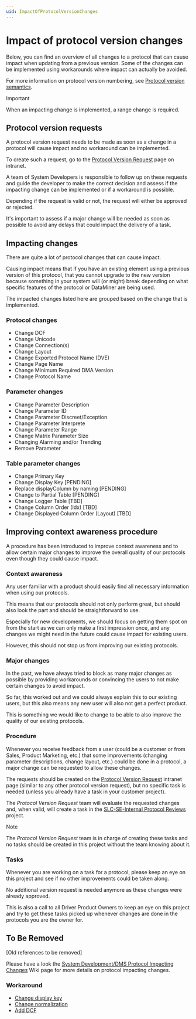 ```yaml
---
uid: ImpactOfProtocolVersionChanges
---
```


# Impact of protocol version changes

Below, you can find an overview of all changes to a protocol that can cause impact when updating from a previous version. Some of the changes can be implemented using workarounds where impact can actually be avoided.

For more information on protocol version numbering, see [Protocol version semantics](xref:ProtocolVersionSemantics).

> [!IMPORTANT]
> When an impacting change is implemented, a range change is required.

## Protocol version requests

A protocol version request needs to be made as soon as a change in a protocol will cause impact and no workaround can be implemented.

To create such a request, go to the [Protocol Version Request](https://intranet.skyline.be/Lists/Protocol%20Version%20Request/Overview.aspx) page on intranet.

A team of System Developers is responsible to follow up on these requests and guide the developer to make the correct decision and assess if the impacting change can be implemented or if a workaround is possible.

Depending if the request is valid or not, the request will either be approved or rejected.

It's important to assess if a major change will be needed as soon as possible to avoid any delays that could impact the delivery of a task.

## Impacting changes

There are quite a lot of protocol changes that can cause impact.

Causing impact means that if you have an existing element using a previous version of this protocol, that you cannot upgrade to the new version because something in your system will (or might) break depending on what specific features of the protocol or DataMiner are being used.

The impacted changes listed here are grouped based on the change that is implemented.

### Protocol changes

- Change DCF
- Change Unicode
- Change Connection(s)
- Change Layout
- Change Exported Protocol Name (DVE)
- Change Page Name
- Change Minimum Required DMA Version
- Change Protocol Name

### Parameter changes

- Change Parameter Description
- Change Parameter ID
- Change Parameter Discreet/Exception
- Change Parameter Interprete
- Change Parameter Range
- Change Matrix Parameter Size
- Changing Alarming and/or Trending
- Remove Parameter

### Table parameter changes

- Change Primary Key
- Change Display Key [PENDING]
- Replace displayColumn by naming [PENDING]
- Change to Partial Table [PENDING]
- Change Logger Table [TBD]
- Change Column Order (Idx) [TBD]
- Change Displayed Column Order (Layout) [TBD]

## Improving context awareness procedure

A procedure has been introduced to improve context awareness and to allow certain major changes to improve the overall quality of our protocols even though they could cause impact.

### Context awareness

Any user familiar with a product should easily find all necessary information when using our protocols.

This means that our protocols should not only perform great, but should also look the part and should be straightforward to use.

Especially for new developments, we should focus on getting them spot on from the start as we can only make a first impression once, and any changes we might need in the future could cause impact for existing users.

However, this should not stop us from improving our existing protocols.

### Major changes

In the past, we have always tried to block as many major changes as possible by providing workarounds or convincing the users to not make certain changes to avoid impact.

So far, this worked out and we could always explain this to our existing users, but this also means any new user will also not get a perfect product.

This is something we would like to change to be able to also improve the quality of our existing protocols.

### Procedure

Whenever you receive feedback from a user (could be a customer or from Sales, Product Marketing, etc.) that some improvements (changing parameter descriptions, change layout, etc.) could be done in a protocol, a major change can be requested to allow these changes.

The requests should be created on the [Protocol Version Request](https://intranet.skyline.be/Lists/Protocol%20Version%20Request/Overview.aspx) intranet page (similar to any other protocol version request), but no specific task is needed (unless you already have a task in your customer project).

The *Protocol Version Request* team will evaluate the requested changes and, when valid, will create a task in the [SLC-SE-Internal Protocol Reviews](https://collaboration.skyline.be/project/5938/list) project.

> [!NOTE]
> The *Protocol Version Request* team is in charge of creating these tasks and no tasks should be created in this project without the team knowing about it.

### Tasks

Whenever you are working on a task for a protocol, please keep an eye on this project and see if no other improvements could be taken along.

No additional version request is needed anymore as these changes were already approved.

This is also a call to all Driver Product Owners to keep an eye on this project and try to get these tasks picked up whenever changes are done in the protocols you are the owner for.

## To Be Removed

[Old references to be removed]

Please have a look the [System Development/DMS Protocol Impacting Changes](https://wiki.skyline.be/wiki/System_Development/DMS_Protocol_Impacting_Changes) Wiki page for more details on protocol impacting changes.

### Workaround

- [Change display key](https://wiki.skyline.be/wiki/System_Development/Driver/Change_display_key)
- [Change normalization](https://wiki.skyline.be/wiki/System_Development/Driver/Change_normalization)
- [Add DCF](https://wiki.skyline.be/wiki/System_Development/Driver/Add_DCF)

